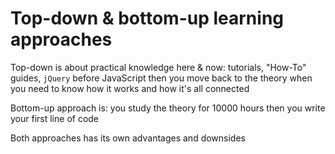 # Top-down & bottom-up learning approaches

Top-down is about practical knowledge here & now: tutorials, "How-To" guides, `jQuery` before JavaScript then you move back to the theory when you need to know how it works and how it's all connected

Bottom-up approach is: you study the theory for 10000 hours then you write your first line of code

Both approaches has its own advantages and downsides
